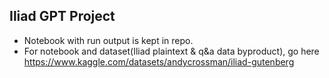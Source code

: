 ## Iliad GPT Project
- Notebook with run output is kept in repo.
- For notebook and dataset(Iliad plaintext & q&a data byproduct), go here https://www.kaggle.com/datasets/andycrossman/iliad-gutenberg 